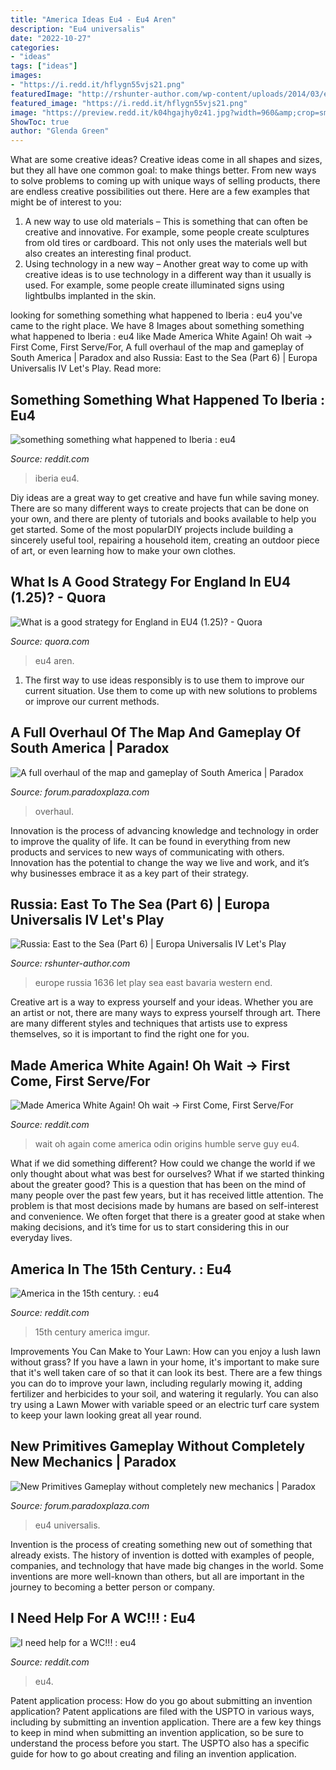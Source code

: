 ```yaml
---
title: "America Ideas Eu4 - Eu4 Aren"
description: "Eu4 universalis"
date: "2022-10-27"
categories:
- "ideas"
tags: ["ideas"]
images:
- "https://i.redd.it/hflygn55vjs21.png"
featuredImage: "http://rshunter-author.com/wp-content/uploads/2014/03/europe-1636.jpg"
featured_image: "https://i.redd.it/hflygn55vjs21.png"
image: "https://preview.redd.it/k04hgajhy0z41.jpg?width=960&amp;crop=smart&amp;auto=webp&amp;s=08c5c494b42ac8957be959913c756bf8986b6ccf"
ShowToc: true
author: "Glenda Green"
---
```



What are some creative ideas?
Creative ideas come in all shapes and sizes, but they all have one common goal: to make things better. From new ways to solve problems to coming up with unique ways of selling products, there are endless creative possibilities out there. Here are a few examples that might be of interest to you: 
1. A new way to use old materials – This is something that can often be creative and innovative. For example, some people create sculptures from old tires or cardboard. This not only uses the materials well but also creates an interesting final product. 
2. Using technology in a new way – Another great way to come up with creative ideas is to use technology in a different way than it usually is used. For example, some people create illuminated signs using lightbulbs implanted in the skin.

	

		
looking for something something what happened to Iberia : eu4 you've came to the right place. We have 8 Images about something something what happened to Iberia : eu4 like Made America White Again! Oh wait -&gt; First Come, First Serve/For, A full overhaul of the map and gameplay of South America | Paradox and also Russia: East to the Sea (Part 6) | Europa Universalis IV Let&#039;s Play. Read more:
		
    
## Something Something What Happened To Iberia : Eu4

<img loading=lazy src="https://preview.redd.it/dsivyzwl4liz.png?width=960&amp;crop=smart&amp;auto=webp&amp;s=4cc8f0e20a5e04776c031dadab29ca0b3f330045" onerror="this.onerror=null;this.src='https://tse4.mm.bing.net/th?id=OIP.T0pOXe3AG-hIcZT2cbY8uQHaEK&amp;pid=15.1';" alt="something something what happened to Iberia : eu4">

_Source: reddit.com_

>iberia eu4. 

	

Diy ideas are a great way to get creative and have fun while saving money. There are so many different ways to create projects that can be done on your own, and there are plenty of tutorials and books available to help you get started. Some of the most popularDIY projects include building a sincerely useful tool, repairing a household item, creating an outdoor piece of art, or even learning how to make your own clothes.

    
## What Is A Good Strategy For England In EU4 (1.25)? - Quora

<img loading=lazy src="https://qph.fs.quoracdn.net/main-qimg-2a3f7c742ca6c52c5531fecd53e08b7d" onerror="this.onerror=null;this.src='https://tse2.mm.bing.net/th?id=OIP.Kj98dCymxSxVMf7NU-CLfQHaG_&amp;pid=15.1';" alt="What is a good strategy for England in EU4 (1.25)? - Quora">

_Source: quora.com_

>eu4 aren. 

	

1. The first way to use ideas responsibly is to use them to improve our current situation. Use them to come up with new solutions to problems or improve our current methods. 

    
## A Full Overhaul Of The Map And Gameplay Of South America | Paradox

<img loading=lazy src="https://cdn.discordapp.com/attachments/317485069747093505/532592235779194880/Estados_V3.png" onerror="this.onerror=null;this.src='https://tse1.mm.bing.net/th?id=OIP.bfwlpg_yROhqCg2pErJZagHaIt&amp;pid=15.1';" alt="A full overhaul of the map and gameplay of South America | Paradox">

_Source: forum.paradoxplaza.com_

>overhaul. 

	

Innovation is the process of advancing knowledge and technology in order to improve the quality of life. It can be found in everything from new products and services to new ways of communicating with others. Innovation has the potential to change the way we live and work, and it’s why businesses embrace it as a key part of their strategy.

    
## Russia: East To The Sea (Part 6) | Europa Universalis IV Let&#039;s Play

<img loading=lazy src="http://rshunter-author.com/wp-content/uploads/2014/03/europe-1636.jpg" onerror="this.onerror=null;this.src='https://tse3.mm.bing.net/th?id=OIP.SkRAIPjD8hlEa5N94jQKAAHaEK&amp;pid=15.1';" alt="Russia: East to the Sea (Part 6) | Europa Universalis IV Let&#039;s Play">

_Source: rshunter-author.com_

>europe russia 1636 let play sea east bavaria western end. 

	

Creative art is a way to express yourself and your ideas. Whether you are an artist or not, there are many ways to express yourself through art. There are many different styles and techniques that artists use to express themselves, so it is important to find the right one for you.

    
## Made America White Again! Oh Wait -&gt; First Come, First Serve/For

<img loading=lazy src="https://i.redd.it/hflygn55vjs21.png" onerror="this.onerror=null;this.src='https://tse1.mm.bing.net/th?id=OIP.n2HvLjskeycdCM0Vldsd7AHaEK&amp;pid=15.1';" alt="Made America White Again! Oh wait -&gt; First Come, First Serve/For">

_Source: reddit.com_

>wait oh again come america odin origins humble serve guy eu4. 

	

What if we did something different?
How could we change the world if we only thought about what was best for ourselves? What if we started thinking about the greater good? This is a question that has been on the mind of many people over the past few years, but it has received little attention. The problem is that most decisions made by humans are based on self-interest and convenience. We often forget that there is a greater good at stake when making decisions, and it’s time for us to start considering this in our everyday lives.

    
## America In The 15th Century. : Eu4

<img loading=lazy src="http://i.imgur.com/YCOAIc8.png" onerror="this.onerror=null;this.src='https://tse2.mm.bing.net/th?id=OIP.KBw_2tTZd-eXIBL-64BYvgHaEK&amp;pid=15.1';" alt="America in the 15th century. : eu4">

_Source: reddit.com_

>15th century america imgur. 

	

Improvements You Can Make to Your Lawn: How can you enjoy a lush lawn without grass?
If you have a lawn in your home, it's important to make sure that it's well taken care of so that it can look its best. There are a few things you can do to improve your lawn, including regularly mowing it, adding fertilizer and herbicides to your soil, and watering it regularly. You can also try using a Lawn Mower with variable speed or an electric turf care system to keep your lawn looking great all year round.

    
## New Primitives Gameplay Without Completely New Mechanics | Paradox

<img loading=lazy src="https://eu4.paradoxwikis.com/images/thumb/a/a8/North_American_regions.png/400px-North_American_regions.png" onerror="this.onerror=null;this.src='https://tse2.mm.bing.net/th?id=OIP.w2HcNv_N7iFGv2dFRDTgZAAAAA&amp;pid=15.1';" alt="New Primitives Gameplay without completely new mechanics | Paradox">

_Source: forum.paradoxplaza.com_

>eu4 universalis. 

	

Invention is the process of creating something new out of something that already exists. The history of invention is dotted with examples of people, companies, and technology that have made big changes in the world. Some inventions are more well-known than others, but all are important in the journey to becoming a better person or company.

    
## I Need Help For A WC!!! : Eu4

<img loading=lazy src="https://preview.redd.it/k04hgajhy0z41.jpg?width=960&amp;crop=smart&amp;auto=webp&amp;s=08c5c494b42ac8957be959913c756bf8986b6ccf" onerror="this.onerror=null;this.src='https://tse4.mm.bing.net/th?id=OIP.Upd0NANFPrpCeTn1E7VBOgHaEK&amp;pid=15.1';" alt="I need help for a WC!!! : eu4">

_Source: reddit.com_

>eu4. 

	

Patent application process: How do you go about submitting an invention application?
Patent applications are filed with the USPTO in various ways, including by submitting an invention application. There are a few key things to keep in mind when submitting an invention application, so be sure to understand the process before you start. The USPTO also has a specific guide for how to go about creating and filing an invention application.

